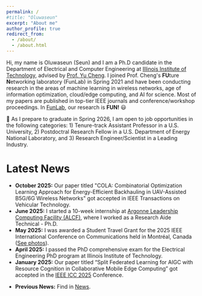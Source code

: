 ```yaml
---
permalink: /
#title: "Oluwaseun"
excerpt: "About me"
author_profile: true
redirect_from: 
  - /about/
  - /about.html
---
```


Hi, my name is Oluwaseun (Seun) and I am a Ph.D candidate in the Department of Electrical and Computer Engineering at [Illinois Institute of Technology](https://www.iit.edu/), advised by [Prof. Yu Cheng](http://www.ece.iit.edu/~yucheng/). I joined Prof. Cheng's **FU**ture **N**etworking laboratory (FunLab) in Spring 2021 and have been conducting research in the areas of machine learning in wireless networks, age of information optimization, cloud/edge computing, and AI for science. Most of my papers are published in top-tier IEEE journals and conference/workshop proceedings. In [FunLab](http://www.ece.iit.edu/~funlab/), our research is **FUN!** <span>&#128515;</span>

&#128227; As I prepare to graduate in Spring 2026, I am open to job opportunities in the following categories: 1) Tenure-track Assistant Professor in a U.S. University, 2) Postdoctral Research Fellow in a U.S. Department of Energy National Laboratory, and 3) Research Engineer/Scientist in a Leading Industry.

Latest News
=======
<ul>
  <li><strong>October 2025:</strong> Our paper titled "COLA: Combinatorial Optimization Learning Approach for Energy-Efficient Backhauling in UAV-Assisted B5G/6G Wireless Networks" got accepted in IEEE Transactions on Vehicular Technology.</li>
  <li><strong>June 2025:</strong> I started a 10-week internship at <a href="https://www.alcf.anl.gov/">Argonne Leadership Computing Facility (ALCF)</a>, where I worked as a Research Aide Technical - Ph.D.</li>
  <li><strong>May 2025:</strong> I was awarded a Student Travel Grant for the 2025 IEEE International Conference on Communications held in Montréal, Canada (<a href="https://seunaj.github.io/photos#ieeeicc25/">See photos</a>).</li>
  <li><strong>April 2025:</strong> I passed the PhD comprehensive exam for the Electrical Engineering PhD program at Illinois Institute of Technology.</li>
  <li><strong>January 2025:</strong> Our paper titled “Split Federated Learning for AIGC with Resource Cognition in Collaborative Mobile Edge Computing” got accepted in the <a href="https://icc2025.ieee-icc.org/">IEEE ICC 2025</a> Conference.</li>
</ul>

- **Previous News:** Find in [News](news.html).
